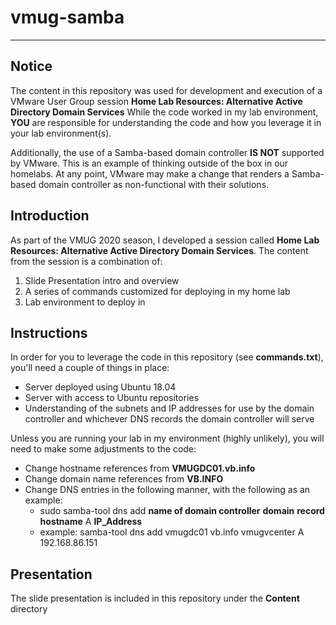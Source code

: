 # vmug-samba
---
## Notice
The content in this repository was used for development and execution of a VMware User Group session **Home Lab Resources: Alternative Active Directory Domain Services**
While the code worked in my lab environment, **YOU** are responsible for understanding the code and how you leverage it in your lab environment(s). 

Additionally, the use of a Samba-based domain controller **IS NOT** supported by VMware. This is an example of thinking outside of the box in our homelabs. At any point, VMware may make a change that renders a Samba-based domain controller as non-functional with their solutions. 

## Introduction
As part of the VMUG 2020 season, I developed a session called **Home Lab Resources: Alternative Active Directory Domain Services**. The content from the session is a combination of:
1. Slide Presentation intro and overview
2. A series of commands customized for deploying in my home lab
3. Lab environment to deploy in

## Instructions
In order for you to leverage the code in this repository (see **commands.txt**), you'll need a couple of things in place:

- Server deployed using Ubuntu 18.04
- Server with access to Ubuntu repositories
- Understanding of the subnets and IP addresses for use by the domain controller and whichever DNS records the domain controller will serve

Unless you are running your lab in my environment (highly unlikely), you will need to make some adjustments to the code:

- Change hostname references from **VMUGDC01.vb.info**
- Change domain name references from **VB.INFO**
- Change DNS entries in the following manner, with the following as an example: 
  - sudo samba-tool dns add **name of domain controller** **domain** **record hostname** A **IP_Address**
  - example: samba-tool dns add vmugdc01 vb.info vmugvcenter A 192.168.86.151
  
## Presentation
The slide presentation is included in this repository under the **Content** directory
